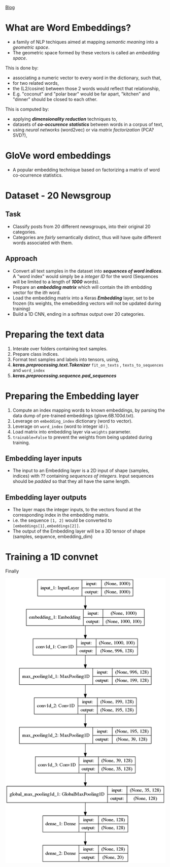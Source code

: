 [Blog](https://blog.keras.io/using-pre-trained-word-embeddings-in-a-keras-model.html)

# What are Word Embeddings?

* a family of NLP techiques aimed at mapping *semantic meaning* into a *geometric space*.
* The geometric space formed by these vectors is called an *embedding space*.

This is done by: 

* associating a numeric vector to every word in the dictionary, such that,
* for two related words,
* the (L2/cosine) between those 2 words would reflect that relationship,
* E.g. "coconut" and "polar bear" would be far apart, "kitchen" and "dinner" should be closed to each other.


This is computed by:

* applying ***dimensionality reduction*** techniques to, 
* datasets of ***co-occurence statistics*** between words in a corpus of text,
* using *neural networks* (word2vec) or via *matrix factorization* (PCA? SVD?),
  
# GloVe word embeddings

* A popular embedding technique based on factorizing a matrix of word co-ocurrence statistics.
  

# Dataset - 20 Newsgroup

## Task
* Classify posts from 20 different newsgroups, into their original 20 categories.
* Categories are *fairly* semantically distinct, thus will have quite different words associated with them. 

## Approach
* Convert all text samples in the dataset into ***sequences of word indices***. A "word index" would simply be a *integer ID* for the word (Sequences will be limited to a length of ***1000*** words).
* Prepare an ***embedding matrix*** which will contain the i*th* embdding vector for the i*th* word.
* Load the embedding matrix into a Keras ***Embedding*** layer, set to be frozen (its weights, the emebedding vectors will not be updated during training)
* Build a 1D CNN, ending in a softmax output over 20 categories.

# Preparing the text data

1. Interate over folders containing text samples.
1. Prepare class indices.
1. Format text samples and labels into tensors, using, 
2. ***keras.preprocessing.text.Tokenizer*** `fit_on_texts` , `texts_to_sequences` and `word_index`
3. ***keras.preprocessing.sequence.pad_sequences***


# Preparing the Embedding layer

1. Compute an index mapping words to known embeddings, by parsing the data dump of pre-trained embeddings (glove.6B.100d.txt).
2. Leverage on `embedding_index` dictionary (word to vector).
3. Leverage on `word_index` (word to integer id *i* ).
4. Load matrix into embedding layer via `weights` parameter.
5. `trainable=False` to prevent the weights from being updated during training.

## Embedding layer inputs

* The input to an Embedding layer is a  2D input of shape (samples, indices) with ?? containing *sequences of integers*. Input sequences should be *padded* so that they all have the same length.

##  Embedding layer outputs

* The layer maps the integer inputs, to the vectors found at the corresponding index in the embedding matrix.
* i.e. the sequence `[1, 2]` would be converted to `[embeddings[1],embeddings[2]]`.
* The output of the Embedding layer will be a 3D tensor of shape (samples, sequence, embedding_dim)

# Training a 1D convnet

Finally

![model](model.png)